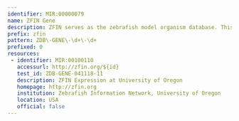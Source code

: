 ```yaml
---
identifier: MIR:00000079
name: ZFIN Gene
description: ZFIN serves as the zebrafish model organism database. This collection references gene information.
prefix: zfin
pattern: ZDB\-GENE\-\d+\-\d+
prefixed: 0
resources:
 - identifier: MIR:00100110
   accessurl: http://zfin.org/${id}
   test_id: ZDB-GENE-041118-11
   description: ZFIN Expression at University of Oregon
   homepage: http://zfin.org
   institution: Zebrafish Information Network, University of Oregon
   location: USA
   official: false
---
```

